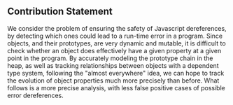 Contribution Statement
----------------------

We consider the problem of ensuring the safety of Javascript dereferences, by detecting which ones could lead to a run-time error in a program.
Since objects, and their prototypes, are very dynamic and mutable, it is difficult to check whether an object does effectively have a given property at a given point in the program.
By accurately modeling the prototype chain in the heap, as well as tracking relationships between objects with a dependent type system, following the "almost everywhere" idea, we can hope to track the evolution of object properties much more precisely than before.
What follows is a more precise analysis, with less false positive cases of possible error dereferences.
